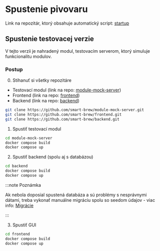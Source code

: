 ---
---

# Spustenie pivovaru

Link na repozitár, ktorý obsahuje automatický script: [startup](https://github.com/smart-brew/startup)

## Spustenie testovacej verzie

V tejto verzii je nahradený modul, testovacím serverom, ktorý simuluje funkcionalitu modulov.

### Postup

0. Stihanuť si všetky repozitáre 
 - Testovací modul (link na repo: [module-mock-server](https://github.com/smart-brew/module-mock-server))
 - Frontend (link na repo: [frontend](https://github.com/smart-brew/frontend))
 - Backend (link na repo: [backend](https://github.com/smart-brew/backend))

```bash
git clone https://github.com/smart-brew/module-mock-server.git
git clone https://github.com/smart-brew/frontend.git
git clone https://github.com/smart-brew/backend.git
```

1. Spustiť testovací modul

```bash
cd module-mock-server
docker compose build
docker compose up
```

2. Spustiť backend (spolu aj s databázou)

```bash
cd backend
docker compose build
docker compose up
```

:::note Poznámka

Ak nebola doposial spustená databáza a sú problémy s nesprávnymi dátami, treba vykonať manuálne migráciu spolu so seedom údajov - viac info: [Migrácie](migration.md)

:::

3. Spustiť GUI

```bash
cd frontend
docker compose build
docker compose up
```
